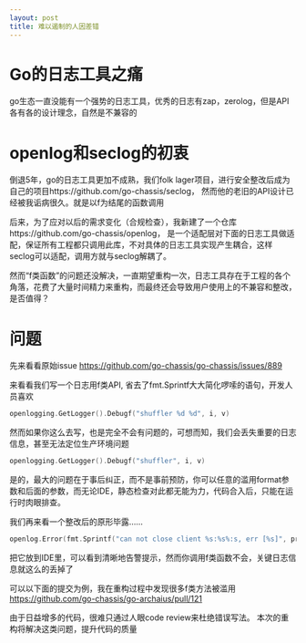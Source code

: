 ```yaml
---
layout: post
title: 难以遏制的人因差错
---
```


# Go的日志工具之痛
go生态一直没能有一个强势的日志工具，优秀的日志有zap，zerolog，但是API各有各的设计理念，自然是不兼容的

# openlog和seclog的初衷

倒退5年，go的日志工具更加不成熟，我们folk lager项目，进行安全整改后成为自己的项目https://github.com/go-chassis/seclog，
然而他的老旧的API设计已经被我诟病很久。就是以f为结尾的函数调用

后来，为了应对以后的需求变化（合规检查），我新建了一个仓库https://github.com/go-chassis/openlog，
是一个适配层对下面的日志工具做适配，保证所有工程都只调用此库，不对具体的日志工具实现产生耦合，这样seclog可以适配，调用方就与seclog解耦了。


然而“f类函数”的问题还没解决，一直期望重构一次，日志工具存在于工程的各个角落，花费了大量时间精力来重构，而最终还会导致用户使用上的不兼容和整改，是否值得？

# 问题
先来看看原始issue
https://github.com/go-chassis/go-chassis/issues/889

来看看我们写一个日志用f类API, 省去了fmt.Sprintf大大简化啰嗦的语句，开发人员喜欢
```go
openlogging.GetLogger().Debugf("shuffler %d %d", i, v)
```

然而如果你这么去写，也是完全不会有问题的，可想而知，我们会丢失重要的日志信息，甚至无法定位生产环境问题
```go
openlogging.GetLogger().Debugf("shuffler", i, v)
```

是的，最大的问题在于事后纠正，而不是事前预防，你可以任意的滥用format参数和后面的参数，而无论IDE，静态检查对此都无能为力，代码合入后，只能在运行时肉眼排查。

我们再来看一个整改后的原形毕露……
```go
openlog.Error(fmt.Sprintf("can not close client %s:%s%:s, err [%s]", protocol, service, endpoint, err.Error()))
```
把它放到IDE里，可以看到清晰地告警提示，然而你调用f类函数不会，关键日志信息就这么的丢掉了


可以以下面的提交为例，我在重构过程中发现很多f类方法被滥用
https://github.com/go-chassis/go-archaius/pull/121

由于日益增多的代码，很难只通过人眼code review来杜绝错误写法。
本次的重构将解决这类问题，提升代码的质量


